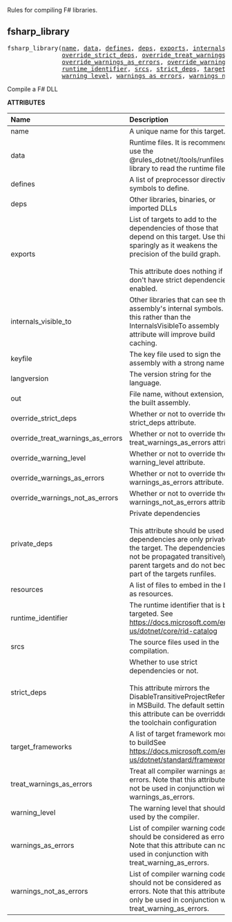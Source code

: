 <!-- Generated with Stardoc: http://skydoc.bazel.build -->


Rules for compiling F# libraries.


<a id="fsharp_library"></a>

## fsharp_library

<pre>
fsharp_library(<a href="#fsharp_library-name">name</a>, <a href="#fsharp_library-data">data</a>, <a href="#fsharp_library-defines">defines</a>, <a href="#fsharp_library-deps">deps</a>, <a href="#fsharp_library-exports">exports</a>, <a href="#fsharp_library-internals_visible_to">internals_visible_to</a>, <a href="#fsharp_library-keyfile">keyfile</a>, <a href="#fsharp_library-langversion">langversion</a>, <a href="#fsharp_library-out">out</a>,
               <a href="#fsharp_library-override_strict_deps">override_strict_deps</a>, <a href="#fsharp_library-override_treat_warnings_as_errors">override_treat_warnings_as_errors</a>, <a href="#fsharp_library-override_warning_level">override_warning_level</a>,
               <a href="#fsharp_library-override_warnings_as_errors">override_warnings_as_errors</a>, <a href="#fsharp_library-override_warnings_not_as_errors">override_warnings_not_as_errors</a>, <a href="#fsharp_library-private_deps">private_deps</a>, <a href="#fsharp_library-resources">resources</a>,
               <a href="#fsharp_library-runtime_identifier">runtime_identifier</a>, <a href="#fsharp_library-srcs">srcs</a>, <a href="#fsharp_library-strict_deps">strict_deps</a>, <a href="#fsharp_library-target_frameworks">target_frameworks</a>, <a href="#fsharp_library-treat_warnings_as_errors">treat_warnings_as_errors</a>,
               <a href="#fsharp_library-warning_level">warning_level</a>, <a href="#fsharp_library-warnings_as_errors">warnings_as_errors</a>, <a href="#fsharp_library-warnings_not_as_errors">warnings_not_as_errors</a>)
</pre>

Compile a F# DLL

**ATTRIBUTES**


| Name  | Description | Type | Mandatory | Default |
| :------------- | :------------- | :------------- | :------------- | :------------- |
| <a id="fsharp_library-name"></a>name |  A unique name for this target.   | <a href="https://bazel.build/concepts/labels#target-names">Name</a> | required |  |
| <a id="fsharp_library-data"></a>data |  Runtime files. It is recommended to use the @rules_dotnet//tools/runfiles library to read the runtime files.   | <a href="https://bazel.build/concepts/labels">List of labels</a> | optional | [] |
| <a id="fsharp_library-defines"></a>defines |  A list of preprocessor directive symbols to define.   | List of strings | optional | [] |
| <a id="fsharp_library-deps"></a>deps |  Other libraries, binaries, or imported DLLs   | <a href="https://bazel.build/concepts/labels">List of labels</a> | optional | [] |
| <a id="fsharp_library-exports"></a>exports |  List of targets to add to the dependencies of those that depend on this target.          Use this sparingly as it weakens the precision of the build graph.<br><br>        This attribute does nothing if you don't have strict dependencies enabled.   | <a href="https://bazel.build/concepts/labels">List of labels</a> | optional | [] |
| <a id="fsharp_library-internals_visible_to"></a>internals_visible_to |  Other libraries that can see the assembly's internal symbols. Using this rather than the InternalsVisibleTo assembly attribute will improve build caching.   | List of strings | optional | [] |
| <a id="fsharp_library-keyfile"></a>keyfile |  The key file used to sign the assembly with a strong name.   | <a href="https://bazel.build/concepts/labels">Label</a> | optional | None |
| <a id="fsharp_library-langversion"></a>langversion |  The version string for the language.   | String | optional | "" |
| <a id="fsharp_library-out"></a>out |  File name, without extension, of the built assembly.   | String | optional | "" |
| <a id="fsharp_library-override_strict_deps"></a>override_strict_deps |  Whether or not to override the strict_deps attribute.   | Boolean | optional | False |
| <a id="fsharp_library-override_treat_warnings_as_errors"></a>override_treat_warnings_as_errors |  Whether or not to override the treat_warnings_as_errors attribute.   | Boolean | optional | False |
| <a id="fsharp_library-override_warning_level"></a>override_warning_level |  Whether or not to override the warning_level attribute.   | Boolean | optional | False |
| <a id="fsharp_library-override_warnings_as_errors"></a>override_warnings_as_errors |  Whether or not to override the warnings_as_errors attribute.   | Boolean | optional | False |
| <a id="fsharp_library-override_warnings_not_as_errors"></a>override_warnings_not_as_errors |  Whether or not to override the warnings_not_as_errors attribute.   | Boolean | optional | False |
| <a id="fsharp_library-private_deps"></a>private_deps |  Private dependencies <br><br>        This attribute should be used for dependencies are only private to the target.          The dependencies will not be propagated transitively to parent targets and          do not become part of the targets runfiles.   | <a href="https://bazel.build/concepts/labels">List of labels</a> | optional | [] |
| <a id="fsharp_library-resources"></a>resources |  A list of files to embed in the DLL as resources.   | <a href="https://bazel.build/concepts/labels">List of labels</a> | optional | [] |
| <a id="fsharp_library-runtime_identifier"></a>runtime_identifier |  The runtime identifier that is being targeted. See https://docs.microsoft.com/en-us/dotnet/core/rid-catalog   | String | required |  |
| <a id="fsharp_library-srcs"></a>srcs |  The source files used in the compilation.   | <a href="https://bazel.build/concepts/labels">List of labels</a> | optional | [] |
| <a id="fsharp_library-strict_deps"></a>strict_deps |  Whether to use strict dependencies or not. <br><br>        This attribute mirrors the DisableTransitiveProjectReferences in MSBuild.         The default setting of this attribute can be overridden in the toolchain configuration   | Boolean | optional | True |
| <a id="fsharp_library-target_frameworks"></a>target_frameworks |  A list of target framework monikers to buildSee https://docs.microsoft.com/en-us/dotnet/standard/frameworks   | List of strings | required |  |
| <a id="fsharp_library-treat_warnings_as_errors"></a>treat_warnings_as_errors |  Treat all compiler warnings as errors. Note that this attribute can not be used in conjunction with warnings_as_errors.   | Boolean | optional | False |
| <a id="fsharp_library-warning_level"></a>warning_level |  The warning level that should be used by the compiler.   | Integer | optional | 3 |
| <a id="fsharp_library-warnings_as_errors"></a>warnings_as_errors |  List of compiler warning codes that should be considered as errors. Note that this attribute can not be used in conjunction with treat_warning_as_errors.   | List of strings | optional | [] |
| <a id="fsharp_library-warnings_not_as_errors"></a>warnings_not_as_errors |  List of compiler warning codes that should not be considered as errors. Note that this attribute can only be used in conjunction with treat_warning_as_errors.   | List of strings | optional | [] |


